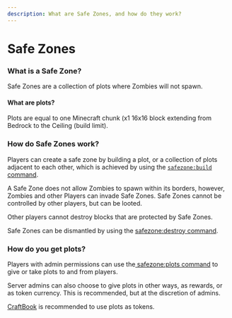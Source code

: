 ```yaml
---
description: What are Safe Zones, and how do they work?
---
```


# Safe Zones

### What is a Safe Zone?

Safe Zones are a collection of plots where Zombies will not spawn.

#### What are plots?

Plots are equal to one Minecraft chunk (x1 16x16 block extending from Bedrock to the Ceiling (build limit).

### How do Safe Zones work?

Players can create a safe zone by building a plot, or a collection of plots adjacent to each other, which is achieved by using the [`safezone:build` command](../commands/safezone/build.md).

A Safe Zone does not allow Zombies to spawn within its borders, however, Zombies and other Players can invade Safe Zones. Safe Zones cannot be controlled by other players, but can be looted.

Other players cannot destroy blocks that are protected by Safe Zones.

Safe Zones can be dismantled by using the [safezone:destroy command](../commands/safezone/destroy.md).

### How do you get plots?

Players with admin permissions can use the[ safezone:plots command](../commands/safezone/plots.md) to give or take plots to and from players.

Server admins can also choose to give plots in other ways, as rewards, or as token currency. This is recommended, but at the discretion of admins.

[CraftBook](https://www.spigotmc.org/resources/craftbook.2083/) is recommended to use plots as tokens.
